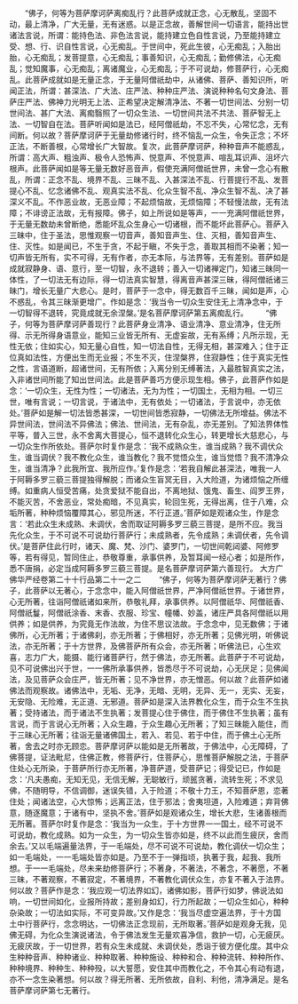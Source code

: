 <!-- { "loadSidebar": true } -->
　　“佛子，何等为菩萨摩诃萨离痴乱行？此菩萨成就正念，心无散乱，坚固不动，最上清净，广大无量，无有迷惑。以是正念故，善解世间一切语言，能持出世诸法言说，所谓：能持色法、非色法言说，能持建立色自性言说，乃至能持建立受、想、行、识自性言说，心无痴乱。于世间中，死此生彼，心无痴乱；入胎出胎，心无痴乱；发菩提意，心无痴乱；事善知识，心无痴乱；勤修佛法，心无痴乱；觉知魔事，心无痴乱；离诸魔业，心无痴乱；于不可说劫，修菩萨行，心无痴乱。此菩萨成就如是无量正念，于无量阿僧祇劫中，从诸佛、菩萨、善知识所，听闻正法，所谓：甚深法、广大法、庄严法、种种庄严法、演说种种名句文身法、菩萨庄严法、佛神力光明无上法、正希望决定解清净法、不著一切世间法、分别一切世间法、甚广大法、离痴翳照了一切众生法、一切世间共法不共法、菩萨智无上法、一切智自在法。菩萨听闻如是法已，经阿僧祇劫，不忘不失，心常忆念，无有间断。何以故？菩萨摩诃萨于无量劫修诸行时，终不恼乱一众生，令失正念；不坏正法，不断善根，心常增长广大智故。复次，此菩萨摩诃萨，种种音声不能惑乱，所谓：高大声、粗浊声、极令人恐怖声、悦意声、不悦意声、喧乱耳识声、沮坏六根声。此菩萨闻如是等无量无数好恶音声，假使充满阿僧祇世界，未曾一念心有散乱，所谓：正念不乱、境界不乱、三昧不乱、入甚深法不乱、行菩提行不乱、发菩提心不乱、忆念诸佛不乱、观真实法不乱、化众生智不乱、净众生智不乱、决了甚深义不乱。不作恶业故，无恶业障；不起烦恼故，无烦恼障；不轻慢法故，无有法障；不诽谤正法故，无有报障。佛子，如上所说如是等声，一一充满阿僧祇世界，于无量无数劫未曾断绝，悉能坏乱众生身心一切诸根，而不能坏此菩萨心。菩萨入三昧中，住于圣法，思惟观察一切音声，善知音声生、住、灭相，善知音声生、住、灭性。如是闻已，不生于贪，不起于瞋，不失于念，善取其相而不染著；知一切声皆无所有，实不可得，无有作者，亦无本际，与法界等，无有差别。菩萨如是成就寂静身、语、意行，至一切智，永不退转；善入一切诸禅定门，知诸三昧同一体性，了一切法无有边际，得一切法真实智慧，得离音声甚深三昧，得阿僧祇诸三昧门，增长无量广大悲心。是时，菩萨于一念中，得无数百千三昧，闻如是声，心不惑乱，令其三昧渐更增广。作如是念：‘我当令一切众生安住无上清净念中，于一切智得不退转，究竟成就无余涅槃。’是名菩萨摩诃萨第五离痴乱行。
　　“佛子，何等为菩萨摩诃萨善现行？此菩萨身业清净、语业清净、意业清净，住无所得、示无所得身语意业，能知三业皆无所有、无虚妄故，无有系缚；凡所示现，无性无依；住如实心，知无量心自性，知一切法自性，无得无相，甚深难入；住于正位真如法性，方便出生而无业报；不生不灭，住涅槃界，住寂静性；住于真实无性之性，言语道断，超诸世间，无有所依；入离分别无缚著法，入最胜智真实之法，入非诸世间所能了知出世间法。此是菩萨善巧方便示现生相。佛子，此菩萨作如是念：‘一切众生，无性为性；一切诸法，无为为性；一切国土，无相为相。一切三世，唯有言说；一切言说，于诸法中，无有依处；一切诸法，于言说中，亦无依处。’菩萨如是解一切法皆悉甚深，一切世间皆悉寂静，一切佛法无所增益。佛法不异世间法，世间法不异佛法；佛法、世间法，无有杂乱，亦无差别。了知法界体性平等，普入三世，永不舍离大菩提心，恒不退转化众生心，转更增长大慈悲心，与一切众生作所依处。菩萨尔时复作是念：‘我不成熟众生，谁当成熟？我不调伏众生，谁当调伏？我不教化众生，谁当教化？我不觉悟众生，谁当觉悟？我不清净众生，谁当清净？此我所宜、我所应作。’复作是念：‘若我自解此甚深法，唯我一人于阿耨多罗三藐三菩提独得解脱；而诸众生盲冥无目，入大险道，为诸烦恼之所缠缚。如重病人恒受苦痛，处贪爱狱不能自出，不离地狱、饿鬼、畜生、阎罗王界，不能灭苦，不舍恶业，常处痴暗，不见真实，轮回生死，无得出离，住于八难，众垢所著，种种烦恼覆障其心，邪见所迷，不行正道。’菩萨如是观诸众生，作是念言：‘若此众生未成熟、未调伏，舍而取证阿耨多罗三藐三菩提，是所不应。我当先化众生，于不可说不可说劫行菩萨行；未成熟者，先令成熟；未调伏者，先令调伏。’是菩萨住此行时，诸天、魔、梵、沙门、婆罗门，一切世间乾闼婆、阿修罗等，若有得见，暂同住止，恭敬尊重，承事供养，及暂耳闻一经心者；如是所作，悉不唐捐，必定当成阿耨多罗三藐三菩提。是名菩萨摩诃萨第六善现行。
大方广佛华严经卷第二十十行品第二十一之二
　　“佛子，何等为菩萨摩诃萨无著行？佛子，此菩萨以无著心，于念念中，能入阿僧祇世界，严净阿僧祇世界。于诸世界，心无所著，往诣阿僧祇诸如来所，恭敬礼拜，承事供养。以阿僧祇华、阿僧祇香、阿僧祇鬘，阿僧祇涂香、末香、衣服、珍宝、幢幡、妙盖，诸庄严具各阿僧祇以用供养；如是供养，为究竟无作法故，为住不思议法故。于念念中，见无数佛；于诸佛所，心无所著；于诸佛刹，亦无所著；于佛相好，亦无所著；见佛光明，听佛说法，亦无所著；于十方世界，及佛菩萨所有众会，亦无所著；听佛法已，心生欢喜，志力广大，能摄、能行诸菩萨行，然于佛法，亦无所著。此菩萨于不可说劫，见不可说佛出兴于世，一一佛所承事供养，皆悉尽于不可说劫，心无厌足；见佛闻法，及见菩萨众会庄严，皆无所著；见不净世界，亦无憎恶。何以故？此菩萨如诸佛法而观察故。诸佛法中，无垢、无净，无暗、无明，无异、无一，无实、无妄，无安隐、无险难，无正道、无邪道。菩萨如是深入法界教化众生，而于众生不生执著；受持诸法，而于诸法不生执著；发菩提心住于佛住，而于佛住不生执著；虽有言说，而于言说心无所著；入众生趣，于众生趣心无所著；了知三昧能入能住，而于三昧心无所著；往诣无量诸佛国土，若入、若见、若于中住，而于佛土心无所著，舍去之时亦无顾恋。菩萨摩诃萨以能如是无所著故，于佛法中，心无障碍，了佛菩提，证法毗尼，住佛正教，修菩萨行，住菩萨心，思惟菩萨解脱之法，于菩萨住处心无所染，于菩萨所行亦无所著，净菩萨道，受菩萨记；得受记已，作如是念：‘凡夫愚痴，无知无见，无信无解，无聪敏行，顽嚚贪著，流转生死；不求见佛，不随明导，不信调御，迷误失错，入于险道；不敬十力王，不知菩萨恩，恋著住处；闻诸法空，心大惊怖；远离正法，住于邪法；舍夷坦道，入险难道；弃背佛意，随逐魔意；于诸有中，坚执不舍。’菩萨如是观诸众生，增长大悲，生诸善根而无所著。菩萨尔时复作是念：‘我当为一众生，于十方世界一一国土，经不可说不可说劫，教化成熟。如为一众生，为一切众生皆亦如是，终不以此而生疲厌，舍而余去。’又以毛端遍量法界，于一毛端处，尽不可说不可说劫，教化调伏一切众生；如一毛端处，一一毛端处皆亦如是。乃至不于一弹指顷，执著于我，起我、我所想。于一一毛端处，尽未来劫修菩萨行；不著身，不著法，不著念，不著愿，不著三昧，不著观察，不著寂定，不著境界，不著教化调伏众生，亦复不著入于法界。何以故？菩萨作是念：‘我应观一切法界如幻，诸佛如影，菩萨行如梦，佛说法如响，一切世间如化，业报所持故；差别身如幻，行力所起故；一切众生如心，种种杂染故；一切法如实际，不可变异故。’又作是念：‘我当尽虚空遍法界，于十方国土中行菩萨行，念念明达，一切佛法正念现前，无所取著。’菩萨如是观身无我，见佛无碍，为化众生演说诸法，令于佛法发生无量欢喜净信，救护一切，心无疲厌。无疲厌故，于一切世界，若有众生未成就、未调伏处，悉诣于彼方便化度。其中众生种种音声、种种诸业、种种取著、种种施设、种种和合、种种流转、种种所作、种种境界、种种生、种种殁，以大誓愿，安住其中而教化之，不令其心有动有退，亦不一念生染著想。何以故？得无所著、无所依故，自利、利他，清净满足。是名菩萨摩诃萨第七无著行。
